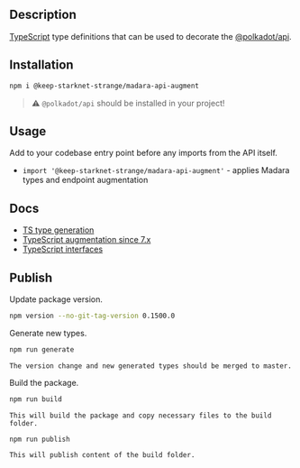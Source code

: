 ## Description

<a href="http://www.typescriptlang.org" target="_blank">TypeScript</a> type
definitions that can be used to decorate the
<a href="https://www.npmjs.com/package/@polkadot/api" target="_blank">@polkadot/api</a>.

## Installation

```bash
npm i @keep-starknet-strange/madara-api-augment
```

> :warning: `@polkadot/api` should be installed in your project!

## Usage

Add to your codebase entry point before any imports from the API itself.

- `import '@keep-starknet-strange/madara-api-augment'` - applies Madara types
  and endpoint augmentation

## Docs

- [TS type generation]("https://polkadot.js.org/docs/api/examples/promise/typegen/")
- [TypeScript augmentation since 7.x]("https://polkadot.js.org/docs/api/FAQ/#since-upgrading-to-the-7x-series-typescript-augmentation-is-missing")
- [TypeScript interfaces]("https://polkadot.js.org/docs/api/start/typescript")

## Publish

Update package version.

```bash
npm version --no-git-tag-version 0.1500.0
```

Generate new types.

```bash
npm run generate
```

`The version change and new generated types should be merged to master.`

Build the package.

```bash
npm run build
```

`This will build the package and copy necessary files to the build folder.`

```bash
npm run publish
```

`This will publish content of the build folder.`
